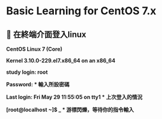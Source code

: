 # Basic Learning for CentOS 7.x

## 📣 在終端介面登入linux


**CentOS Linux 7 (Core)**

**Kernel 3.10.0-229.el7.x86_64 on an x86_64**


**study login: root**

**Password: * 輸入所設密碼**

**Last login: Fri May 29 11:55:05 on tty1  * 上次登入的情況**

**[root@localhost ~]$ _ * 游標閃爍，等待你的指令輸入**


